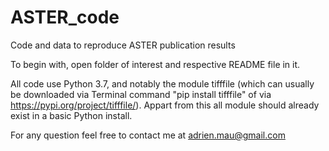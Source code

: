 # ASTER_code
Code and data to reproduce ASTER publication results

To begin with, open folder of interest and respective README file in it.

All code use Python 3.7, and notably the module tifffile (which can usually be downloaded via Terminal command "pip install tifffile" of via https://pypi.org/project/tifffile/). Appart from this all module should already exist in a basic Python install.

For any question feel free to contact me at adrien.mau@gmail.com
